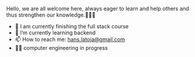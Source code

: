 Hello, we are all welcome here, always eager to learn and help others and thus strengthen our knowledge.📖🙌🤝

- 🔭 I am currently finishing the full stack course 
- 🌱 I’m currently learning backend 
- 📫 How to reach me: hans.latoja@gmail.com
- 👨‍🎓 computer engineering in progress
